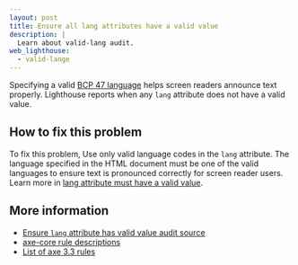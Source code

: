 ```yaml
---
layout: post
title: Ensure all lang attributes have a valid value
description: |
  Learn about valid-lang audit.
web_lighthouse:
  - valid-lange
---
```


Specifying a valid
[BCP 47 language](https://www.w3.org/International/questions/qa-choosing-language-tags#question)
helps screen readers announce text properly.
Lighthouse reports when any `lang` attribute does not have a valid value.

<!--
***Todo*** I can't seem to get this audit to fail. I tried having a valid html lang, and then adding an invalid lang to body, and to other parts of the page, but none throw this error.

<figure class="w-figure">
  <img class="w-screenshot w-screenshot--filled" src="valid-lang.png" alt="Lighthouse audit showing `lang` attribute does not have a valid value">
  <figcaption class="w-figcaption">
    The <code>lang</code> attribute does not have a valid value.
</figure>
-->
## How to fix this problem

To fix this problem,
Use only valid language codes in the `lang` attribute.
The language specified in the HTML document must be one of the valid languages
to ensure text is pronounced correctly for screen reader users.
Learn more in [lang attribute must have a valid value](https://dequeuniversity.com/rules/axe/3.3/valid-lang).

<!--
## How this audit impacts overall Lighthouse score

Todo. I have no idea how accessibility scoring is working!
-->
## More information

- [Ensure `lang` attribute has valid value audit source](https://github.com/GoogleChrome/lighthouse/blob/master/lighthouse-core/audits/accessibility/valid-lang.js)
- [axe-core rule descriptions](https://github.com/dequelabs/axe-core/blob/develop/doc/rule-descriptions.md)
- [List of axe 3.3 rules](https://dequeuniversity.com/rules/axe/3.3)
